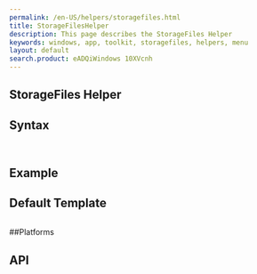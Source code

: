```yaml
---
permalink: /en-US/helpers/storagefiles.html
title: StorageFilesHelper
description: This page describes the StorageFiles Helper
keywords: windows, app, toolkit, storagefiles, helpers, menu
layout: default
search.product: eADQiWindows 10XVcnh
---
```


## StorageFiles Helper


## Syntax
```xaml


```

## Example 


## Default Template
```xaml

```

##Platforms

## API

